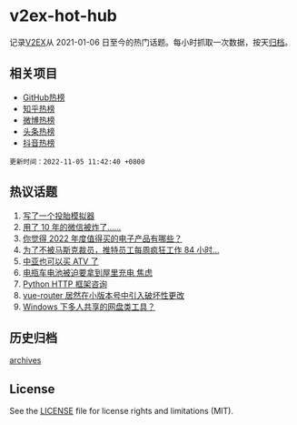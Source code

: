 # v2ex-hot-hub

 记录[V2EX](https://www.v2ex.com/)从 2021-01-06 日至今的热门话题。每小时抓取一次数据，按天[归档](archives)。
 
 ## 相关项目

- [GitHub热榜](https://github.com/lonnyzhang423/github-hot-hub)
- [知乎热榜](https://github.com/lonnyzhang423/zhihu-hot-hub)
- [微博热榜](https://github.com/lonnyzhang423/weibo-hot-hub)
- [头条热榜](https://github.com/lonnyzhang423/toutiao-hot-hub)
- [抖音热榜](https://github.com/lonnyzhang423/douyin-hot-hub)


 `更新时间：2022-11-05 11:42:40 +0800`

## 热议话题

1. [写了一个投胎模拟器](https://www.v2ex.com/t/892662)
1. [用了 10 年的微信被炸了……](https://www.v2ex.com/t/892626)
1. [你觉得 2022 年度值得买的电子产品有哪些？](https://www.v2ex.com/t/892670)
1. [为了不被马斯克裁员，推特员工每周疯狂工作 84 小时...](https://www.v2ex.com/t/892604)
1. [中亚也可以买 ATV 了](https://www.v2ex.com/t/892707)
1. [电瓶车电池被迫要拿到屋里充电 焦虑](https://www.v2ex.com/t/892685)
1. [Python HTTP 框架咨询](https://www.v2ex.com/t/892601)
1. [vue-router 居然在小版本号中引入破坏性更改](https://www.v2ex.com/t/892613)
1. [Windows 下多人共享的网盘类工具？](https://www.v2ex.com/t/892625)

## 历史归档

[archives](archives)

## License

See the [LICENSE](LICENSE) file for license rights and limitations (MIT).
